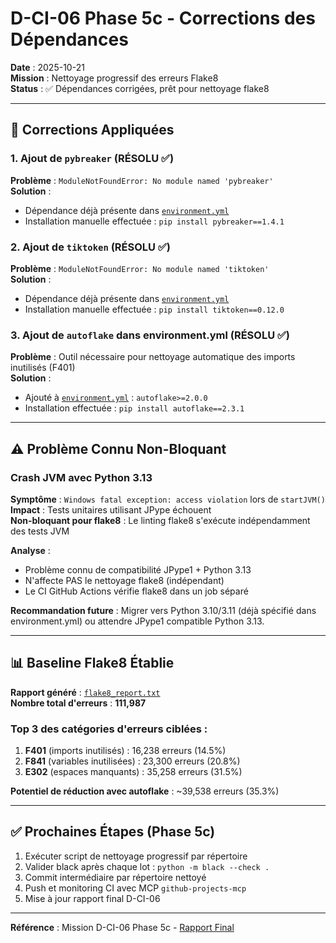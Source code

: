 # D-CI-06 Phase 5c - Corrections des Dépendances

**Date** : 2025-10-21  
**Mission** : Nettoyage progressif des erreurs Flake8  
**Status** : ✅ Dépendances corrigées, prêt pour nettoyage flake8

---

## 🔧 Corrections Appliquées

### 1. Ajout de `pybreaker` (RÉSOLU ✅)
**Problème** : `ModuleNotFoundError: No module named 'pybreaker'`  
**Solution** : 
- Dépendance déjà présente dans [`environment.yml`](../../environment.yml:81)
- Installation manuelle effectuée : `pip install pybreaker==1.4.1`

### 2. Ajout de `tiktoken` (RÉSOLU ✅)
**Problème** : `ModuleNotFoundError: No module named 'tiktoken'`  
**Solution** :
- Dépendance déjà présente dans [`environment.yml`](../../environment.yml:87)
- Installation manuelle effectuée : `pip install tiktoken==0.12.0`

### 3. Ajout de `autoflake` dans environment.yml (RÉSOLU ✅)
**Problème** : Outil nécessaire pour nettoyage automatique des imports inutilisés (F401)  
**Solution** :
- Ajouté à [`environment.yml`](../../environment.yml:88) : `autoflake>=2.0.0`
- Installation effectuée : `pip install autoflake==2.3.1`

---

## ⚠️ Problème Connu Non-Bloquant

### Crash JVM avec Python 3.13
**Symptôme** : `Windows fatal exception: access violation` lors de `startJVM()`  
**Impact** : Tests unitaires utilisant JPype échouent  
**Non-bloquant pour flake8** : Le linting flake8 s'exécute indépendamment des tests JVM

**Analyse** :
- Problème connu de compatibilité JPype1 + Python 3.13
- N'affecte PAS le nettoyage flake8 (indépendant)
- Le CI GitHub Actions vérifie flake8 dans un job séparé

**Recommandation future** : Migrer vers Python 3.10/3.11 (déjà spécifié dans environment.yml) ou attendre JPype1 compatible Python 3.13.

---

## 📊 Baseline Flake8 Établie

**Rapport généré** : [`flake8_report.txt`](../../flake8_report.txt)  
**Nombre total d'erreurs** : **111,987**

### Top 3 des catégories d'erreurs ciblées :
1. **F401** (imports inutilisés) : 16,238 erreurs (14.5%)
2. **F841** (variables inutilisées) : 23,300 erreurs (20.8%)
3. **E302** (espaces manquants) : 35,258 erreurs (31.5%)

**Potentiel de réduction avec autoflake** : ~39,538 erreurs (35.3%)

---

## ✅ Prochaines Étapes (Phase 5c)

1. Exécuter script de nettoyage progressif par répertoire
2. Valider black après chaque lot : `python -m black --check .`
3. Commit intermédiaire par répertoire nettoyé
4. Push et monitoring CI avec MCP `github-projects-mcp`
5. Mise à jour rapport final D-CI-06

---

**Référence** : Mission D-CI-06 Phase 5c - [Rapport Final](./D-CI-06_rapport_correction_finale.md)